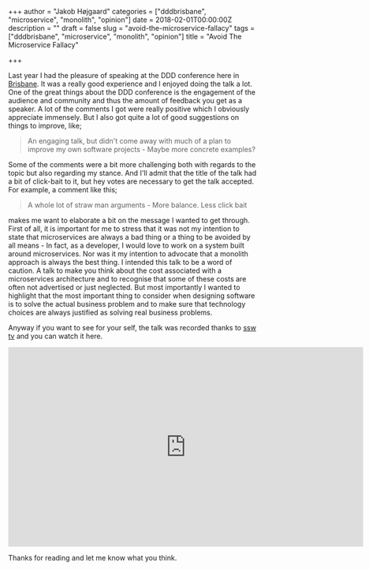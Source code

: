 +++
author = "Jakob Højgaard"
categories = ["dddbrisbane", "microservice", "monolith", "opinion"]
date = 2018-02-01T00:00:00Z
description = ""
draft = false
slug = "avoid-the-microservice-fallacy"
tags = ["dddbrisbane", "microservice", "monolith", "opinion"]
title = "Avoid The Microservice Fallacy"

+++

Last year I had the pleasure of speaking at the DDD conference here in [Brisbane](http://dddbrisbane.com/). It was a really good experience and I enjoyed doing the talk a lot. One of the great things about the DDD conference is the engagement of the audience and community and thus the amount of feedback you get as a speaker. A lot of the comments I got were really positive which I obviously appreciate immensely. But I also got quite a lot of good suggestions on things to improve, like;

> An engaging talk, but didn't come away with much of a plan to improve my own software projects - Maybe more concrete examples?

Some of the comments were a bit more challenging both with regards to the topic but also regarding my stance. And I'll admit that the title of the talk had a bit of click-bait to it, but hey votes are necessary to get the talk accepted. For example, a comment like this;

> A whole lot of straw man arguments - More balance. Less click bait

makes me want to elaborate a bit on the message I wanted to get through. First of all, it is important for me to stress that it was not my intention to state that microservices are always a bad thing or a thing to be avoided by all means - In fact, as a developer, I would love to work on a system built around microservices. Nor was it my intention to advocate that a monolith approach is always the best thing. I intended this talk to be a word of caution. A talk to make you think about the cost associated with a microservices architecture and to recognise that some of these costs are often not advertised or just neglected. But most importantly I wanted to highlight that the most important thing to consider when designing software is to solve the actual business problem and to make sure that technology choices are always justified as solving real business problems.


Anyway if you want to see for your self, the talk was recorded thanks to [ssw tv](https://tv.ssw.com/) and you can watch it here.

<iframe width="720" height="405" src="https://www.youtube.com/embed/vtGP3YVFO70" frameborder="0" gesture="media" allow="encrypted-media" allowfullscreen></iframe>


Thanks for reading and let me know what you think.
